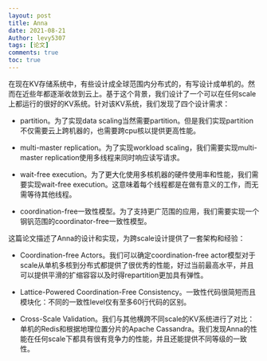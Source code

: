 ```yaml
---
layout: post
title: Anna
date: 2021-08-21
Author: levy5307
tags: [论文]
comments: true
toc: true
---
```


在现在KV存储系统中，有些设计成全球范围内分布式的，有写设计成单机的。然而在近些年都逐渐收敛到云上。基于这个背景，我们设计了一个可以在任何scale上都运行的很好的KV系统。针对该KV系统，我们发现了四个设计需求：

- partition。为了实现data scaling当然需要partition。但是我们实现partition不仅需要云上跨机器的，也需要跨cpu核以提供更高性能。

- multi-master replication。为了实现workload scaling，我们需要实现multi-master replication使用多线程来同时响应读写请求。

- wait-free execution。为了更大化使用多核机器的硬件使用率和性能，我们需要实现wait-free execution。这意味着每个线程都是在做有意义的工作，而无需等待其他线程。

- coordination-free一致性模型。为了支持更广范围的应用，我们需要实现一个钢钒范围的coordinator-free一致性模型。

这篇论文描述了Anna的设计和实现，为跨scale设计提供了一套架构和经验：

- Coordination-free Actors。我们可以确定coordination-free actor模型对于scale从单机多核到分布式都提供了很优秀的性能，好过当前最高水平，并且可以提供平滑的扩缩容容以及时得repartition更加具有弹性。

- Lattice-Powered Coordination-Free Consistency。一致性代码很简短而且模块化：不同的一致性level仅有至多60行代码的区别。

- Cross-Scale Validation。我们与其他横跨不同scale的KV系统进行了对比：单机的Redis和根据地理位置分片的Apache Cassandra。我们发现Anna的性能在任何scale下都具有很有竞争力的性能，并且还能提供不同等级的一致性。
